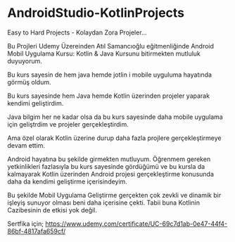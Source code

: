 # AndroidStudio-KotlinProjects

Easy to Hard Projects - Kolaydan Zora Projeler...


Bu Projleri Udemy Üzereinden Atıl Samancıoğlu eğitmenliğinde Android Mobil Uygulama Kursu: Kotlin & Java Kursunu bitirmekten mutluluk duyuyorum.

Bu kurs sayesin de hem java hemde jotlin i mobile uyguluma hayatında görmüş oldum. 

Bu kurs sayesinde hem Java hemde Kotlin üzerinden projeler yaparak kendimi geliştirdim. 

Java bilgim her ne kadar olsa da bu kurs sayesinde daha mobile uygulama için geliştrdim ve projeler gerçekleştirdim.

Ama özel olarak Kotlin üzerine durup daha fazla projlere gerçekleştirmeye devam ettim. 

Android hayatına bu şekilde girmekten mutluyum. Öğrenmem gereken yetkinlikleri fazlasıyla bu kurs sayesinde gördüğümü ve bu kursla da kalmayarak Kotlin üzerinden Android projesi gerçekleştirme konusunda daha da kendimi geliştirme içerisindeyim. 

Bu şekilde Mobil Uygulama Geliştirme gerçekten çok zevkli ve dinamik bir işleyiş sunuyor olması beni daha içerisine çekti. Tabii buna Kotlinin Cazibesinin de etkisi yok değil.


Sertfika için;
https://www.udemy.com/certificate/UC-69c7d1ab-0e47-44f4-86bf-4817afa659cf/


